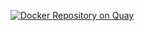 [![Docker Repository on Quay](https://quay.io/repository/7insyde/elastic/status "Docker Repository on Quay")](https://quay.io/repository/7insyde/elastic)
